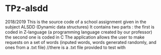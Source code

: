 # TPz-alsdd
2018/2019
This is the source code of a school assignment given in the subject ALSDD (Dynamic data structures)
It contains two parts : 
  the first is coded in Z-language (a programming language created by our professor) 
  the second one is coded in C
The application allows the user to make requests on a set of words (inputed words, words generated randomly, and ones from a .txt file) //there is a .txt file provided to test with

